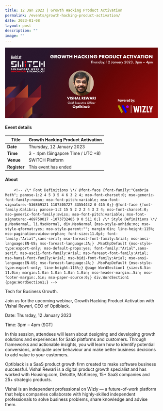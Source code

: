 ```yaml
---
title: 12 Jan 2023 | Growth Hacking Product Activation
permalink: /events/growth-hacking-product-activation/
date: 2023-01-08
layout: post
description: ""
image: ""
---
```

![](/images/2023/202301_webinar%20asset.png)

#### Event details


| **Title** |Growth Hacking Product Activation|
| -------- | -------- |
|**Date** | Thursday, 12 January 2023 
| **Time**    | 3 - 4pm (Singapore Time / UTC +8) |
|**Venue** | SWITCH Platform
| **Register** | This event has ended |

#### About

        <!-- /\* Font Definitions \*/ @font-face {font-family:"Cambria Math"; panose-1:2 4 5 3 5 4 6 3 2 4; mso-font-charset:0; mso-generic-font-family:roman; mso-font-pitch:variable; mso-font-signature:-536869121 1107305727 33554432 0 415 0;} @font-face {font-family:Calibri; panose-1:2 15 5 2 2 2 4 3 2 4; mso-font-charset:0; mso-generic-font-family:swiss; mso-font-pitch:variable; mso-font-signature:-469750017 -1073732485 9 0 511 0;} /\* Style Definitions \*/ p.MsoNormal, li.MsoNormal, div.MsoNormal {mso-style-unhide:no; mso-style-qformat:yes; mso-style-parent:""; margin:0in; line-height:115%; mso-pagination:widow-orphan; font-size:11.0pt; font-family:"Arial",sans-serif; mso-fareast-font-family:Arial; mso-ansi-language:EN-US; mso-fareast-language:JA;} .MsoChpDefault {mso-style-type:export-only; mso-default-props:yes; font-family:"Arial",sans-serif; mso-ascii-font-family:Arial; mso-fareast-font-family:Arial; mso-hansi-font-family:Arial; mso-bidi-font-family:Arial; mso-ansi-language:EN-US; mso-fareast-language:JA;} .MsoPapDefault {mso-style-type:export-only; line-height:115%;} @page WordSection1 {size:8.5in 11.0in; margin:1.0in 1.0in 1.0in 1.0in; mso-header-margin:.5in; mso-footer-margin:.5in; mso-paper-source:0;} div.WordSection1 {page:WordSection1;} -->

Tech for Business Growth.  
  

Join us for the upcoming webinar, Growth Hacking Product Activation with Vishal Rewari, CEO of Optiblack.

Date: Thursday, 12 January 2023

Time: 3pm – 4pm (SGT)

In this session, attendees will learn about designing and developing growth solutions and experiences for SaaS platforms and customers. Through frameworks and actionable insights, you will learn how to identify potential conversions, anticipate user behaviour and make better business decisions to add value to your customers.  
  
Optiblack is a SaaS product growth firm created to make software business successful. Vishal Rewari is a digital product growth specialist and has worked with Housing.com, Deloitte, McKinsey, 15+ SaaS companies and 25+ strategic products.

Vishal is an independent professional on Wizly — a future-of-work platform that helps companies collaborate with highly-skilled independent professionals to solve business problems, share knowledge and advise them.